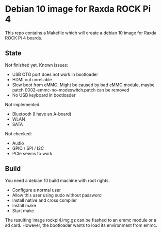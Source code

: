 # Debian 10 image for Raxda ROCK Pi 4

This repo contains a Makefile which will create a debian 10 image for
Raxda ROCK Pi 4 boards.

## State

Not finished yet. Known issues:

* USB OTG port does not work in bootloader
* HDMI out unreliable
* Slow boot from eMMC. Might be caused by bad eMMC module, maybe patch 0002-emmc-no-modeswitch.patch can be removed
* No USB keyboard in bootloader

Not implemented:

* Bluetooth (I have an A-board)
* WLAN
* SATA

Not checked:

* Audio
* GPIO / SPI / I2C
* PCIe seems to work

## Build

You need a debian 10 build machine with root rights.

* Configure a normal user
* Allow this user using sudo without password
* Install native and cross compiler
* Install make
* Start make

The resulting image rockpi4.img.gz can be flashed to an emmc module or a sd
card. However, the bootloader wants to load its environment from emmc.
